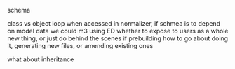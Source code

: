 schema

class vs object
loop when accessed in normalizer, if schmea is to depend on model data
we could m3 using ED
whether to expose to users as a whole new thing, or just do behind the scenes
if prebuilding how to go about doing it, generating new files, or amending existing ones

what about inheritance
